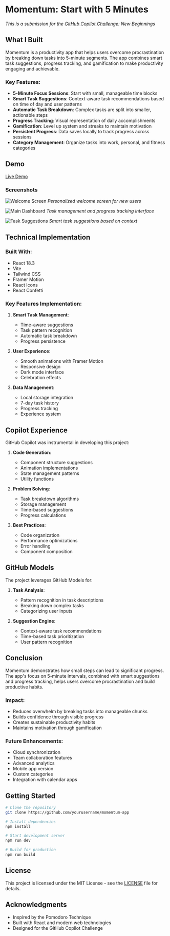# Momentum: Start with 5 Minutes

*This is a submission for the [GitHub Copilot Challenge](https://dev.to/challenges/github): New Beginnings*

## What I Built

Momentum is a productivity app that helps users overcome procrastination by breaking down tasks into 5-minute segments. The app combines smart task suggestions, progress tracking, and gamification to make productivity engaging and achievable.

### Key Features:

- **5-Minute Focus Sessions**: Start with small, manageable time blocks
- **Smart Task Suggestions**: Context-aware task recommendations based on time of day and user patterns
- **Automatic Task Breakdown**: Complex tasks are split into smaller, actionable steps
- **Progress Tracking**: Visual representation of daily accomplishments
- **Gamification**: Level up system and streaks to maintain motivation
- **Persistent Progress**: Data saves locally to track progress across sessions
- **Category Management**: Organize tasks into work, personal, and fitness categories

## Demo

[Live Demo](https://momentum-5min.netlify.app)

### Screenshots

![Welcome Screen](screenshots/welcome.png)
*Personalized welcome screen for new users*

![Main Dashboard](screenshots/dashboard.png)
*Task management and progress tracking interface*

![Task Suggestions](screenshots/suggestions.png)
*Smart task suggestions based on context*

## Technical Implementation

### Built With:
- React 18.3
- Vite
- Tailwind CSS
- Framer Motion
- React Icons
- React Confetti

### Key Features Implementation:

1. **Smart Task Management**:
   - Time-aware suggestions
   - Task pattern recognition
   - Automatic task breakdown
   - Progress persistence

2. **User Experience**:
   - Smooth animations with Framer Motion
   - Responsive design
   - Dark mode interface
   - Celebration effects

3. **Data Management**:
   - Local storage integration
   - 7-day task history
   - Progress tracking
   - Experience system

## Copilot Experience

GitHub Copilot was instrumental in developing this project:

1. **Code Generation**:
   - Component structure suggestions
   - Animation implementations
   - State management patterns
   - Utility functions

2. **Problem Solving**:
   - Task breakdown algorithms
   - Storage management
   - Time-based suggestions
   - Progress calculations

3. **Best Practices**:
   - Code organization
   - Performance optimizations
   - Error handling
   - Component composition

## GitHub Models

The project leverages GitHub Models for:

1. **Task Analysis**:
   - Pattern recognition in task descriptions
   - Breaking down complex tasks
   - Categorizing user inputs

2. **Suggestion Engine**:
   - Context-aware task recommendations
   - Time-based task prioritization
   - User pattern recognition

## Conclusion

Momentum demonstrates how small steps can lead to significant progress. The app's focus on 5-minute intervals, combined with smart suggestions and progress tracking, helps users overcome procrastination and build productive habits.

### Impact:
- Reduces overwhelm by breaking tasks into manageable chunks
- Builds confidence through visible progress
- Creates sustainable productivity habits
- Maintains motivation through gamification

### Future Enhancements:
- Cloud synchronization
- Team collaboration features
- Advanced analytics
- Mobile app version
- Custom categories
- Integration with calendar apps

## Getting Started

```bash
# Clone the repository
git clone https://github.com/yourusername/momentum-app

# Install dependencies
npm install

# Start development server
npm run dev

# Build for production
npm run build
```

## License

This project is licensed under the MIT License - see the [LICENSE](LICENSE) file for details.

## Acknowledgments

- Inspired by the Pomodoro Technique
- Built with React and modern web technologies
- Designed for the GitHub Copilot Challenge